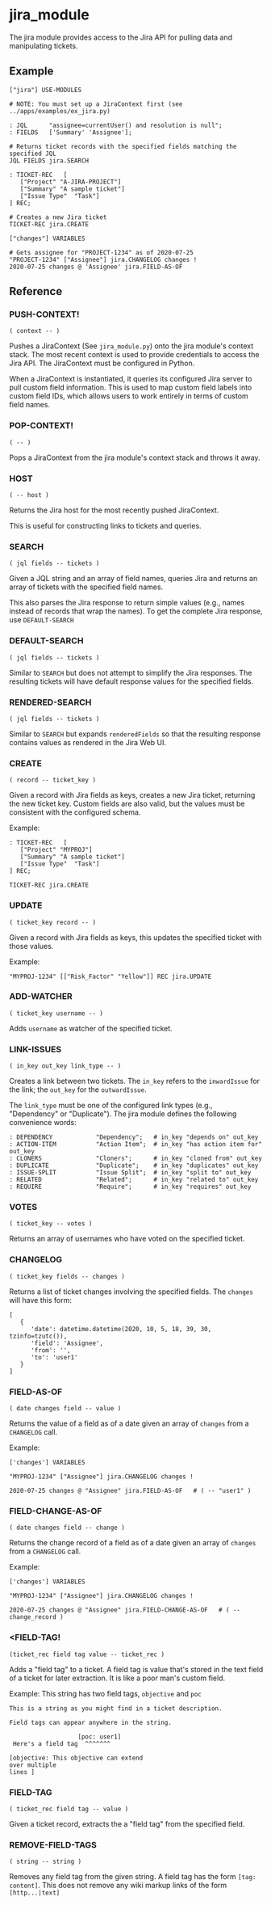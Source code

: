 # jira_module

The jira module provides access to the Jira API for pulling data and
manipulating tickets.

## Example
```
["jira"] USE-MODULES

# NOTE: You must set up a JiraContext first (see ../apps/examples/ex_jira.py)

: JQL      "assignee=currentUser() and resolution is null";
: FIELDS   ['Summary' 'Assignee'];

# Returns ticket records with the specified fields matching the specified JQL
JQL FIELDS jira.SEARCH

: TICKET-REC   [
   ["Project" "A-JIRA-PROJECT"]
   ["Summary" "A sample ticket"]
   ["Issue Type"  "Task"]
] REC;

# Creates a new Jira ticket
TICKET-REC jira.CREATE

["changes"] VARIABLES

# Gets assignee for "PROJECT-1234" as of 2020-07-25
"PROJECT-1234" ["Assignee"] jira.CHANGELOG changes !
2020-07-25 changes @ 'Assignee' jira.FIELD-AS-OF
```

## Reference

### PUSH-CONTEXT!
`( context -- )`

Pushes a JiraContext (See `jira_module.py`) onto the jira module's context stack.
The most recent context is used to provide credentials to access the Jira API.
The JiraContext must be configured in Python.

When a JiraContext is instantiated, it queries its configured Jira server to
pull custom field information. This is used to map custom field labels into
custom field IDs, which allows users to work entirely in terms of custom field
names.


### POP-CONTEXT!
`( -- )`

Pops a JiraContext from the jira module's context stack and throws it away.


### HOST
`( -- host )`

Returns the Jira host for the most recently pushed JiraContext.

This is useful for constructing links to tickets and queries.


### SEARCH
`( jql fields -- tickets )`

Given a JQL string and an array of field names, queries Jira and returns an array of
tickets with the specified field names.

This also parses the Jira response to return simple values (e.g., names instead
of records that wrap the names). To get the complete Jira response, use `DEFAULT-SEARCH`


### DEFAULT-SEARCH
`( jql fields -- tickets )`

Similar to `SEARCH` but does not attempt to simplify the Jira responses. The
resulting tickets will have default response values for the specified fields.


### RENDERED-SEARCH
`( jql fields -- tickets )`

Similar to `SEARCH` but expands `renderedFields` so that the resulting response contains values as rendered in the Jira Web UI.

### CREATE
`( record -- ticket_key )`

Given a record with Jira fields as keys, creates a new Jira ticket, returning
the new ticket key. Custom fields are also valid, but the values must be
consistent with the configured schema.

Example:
```
: TICKET-REC   [
   ["Project" "MYPROJ"]
   ["Summary" "A sample ticket"]
   ["Issue Type"  "Task"]
] REC;

TICKET-REC jira.CREATE
```

### UPDATE
`( ticket_key record -- )`

Given a record with Jira fields as keys, this updates the specified ticket with those values.

Example:
```
"MYPROJ-1234" [["Risk_Factor" "Yellow"]] REC jira.UPDATE
```

### ADD-WATCHER
`( ticket_key username -- )`

Adds `username` as watcher of the specified ticket.


### LINK-ISSUES
`( in_key out_key link_type -- )`

Creates a link between two tickets. The `in_key` refers to the `inwardIssue` for the link; the `out_key` for the `outwardIssue`.

The `link_type` must be one of the configured link types (e.g., "Dependency" or "Duplicate"). The jira module defines the following convenience words:
```
: DEPENDENCY            "Dependency";   # in_key "depends on" out_key
: ACTION-ITEM           "Action Item";  # in_key "has action item for" out_key
: CLONERS               "Cloners";      # in_key "cloned from" out_key
: DUPLICATE             "Duplicate";    # in_key "duplicates" out_key
: ISSUE-SPLIT           "Issue Split";  # in_key "split to" out_key
: RELATED               "Related";      # in_key "related to" out_key
: REQUIRE               "Require";      # in_key "requires" out_key
```


### VOTES
`( ticket_key -- votes )`

Returns an array of usernames who have voted on the specified ticket.


### CHANGELOG
`( ticket_key fields -- changes )`

Returns a list of ticket changes involving the specified fields. The `changes` will have this form:
```
[
   {
      'date': datetime.datetime(2020, 10, 5, 18, 39, 30, tzinfo=tzutc()),
      'field': 'Assignee',
      'from': '',
      'to': 'user1'
   }
]
```


### FIELD-AS-OF
`( date changes field -- value )`

Returns the value of a field as of a date given an array of `changes` from a `CHANGELOG` call.

Example:
```
['changes'] VARIABLES

"MYPROJ-1234" ["Assignee"] jira.CHANGELOG changes !

2020-07-25 changes @ "Assignee" jira.FIELD-AS-OF   # ( -- "user1" )
```


### FIELD-CHANGE-AS-OF
`( date changes field -- change )`

Returns the change record of a field as of a date given an array of `changes` from a `CHANGELOG` call.

Example:
```
['changes'] VARIABLES

"MYPROJ-1234" ["Assignee"] jira.CHANGELOG changes !

2020-07-25 changes @ "Assignee" jira.FIELD-CHANGE-AS-OF   # ( -- change_record )
```

### <FIELD-TAG!
`(ticket_rec field tag value -- ticket_rec )`

Adds a "field tag" to a ticket. A field tag is value that's stored in the text field of a
ticket for later extraction. It is like a poor man's custom field.

Example: This string has two field tags, `objective` and `poc`
```
This is a string as you might find in a ticket description.

Field tags can appear anywhere in the string.

                   [poc: user1]
 Here's a field tag  ^^^^^^^

[objective: This objective can extend
over multiple
lines ]
```

### FIELD-TAG
`( ticket_rec field tag -- value )`

Given a ticket record, extracts the a "field tag" from the specified field.


### REMOVE-FIELD-TAGS
`( string -- string )`

Removes any field tag from the given string. A field tag has the form `[tag: content]`. This does not remove any wiki markup links of the form `[http...|text]`